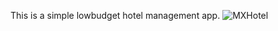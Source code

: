 This is a simple lowbudget hotel management app. 
![MXHotel](https://github.com/user-attachments/assets/ba24955e-0376-4e6e-b38d-6ed5bb4112f8)

